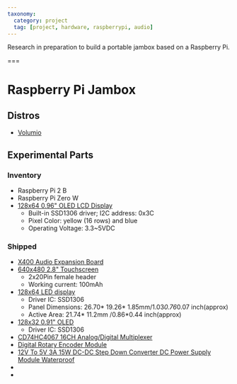 ```yaml
---
taxonomy:
  category: project
  tag: [project, hardware, raspberrypi, audio]
---
```


Research in preparation to build a portable jambox based on a Raspberry Pi.

===

# Raspberry Pi Jambox
## Distros
- [Volumio](https://volumio.org/)

## Experimental Parts
### Inventory
- Raspberry Pi 2 B
- Raspberry Pi Zero W
- [128x64 0.96" OLED LCD Display](https://www.amazon.com/gp/B01AE3MR7Q)
  - Built-in SSD1306 driver; I2C address: 0x3C 
  - Pixel Color: yellow (16 rows) and blue
  - Operating Voltage: 3.3~5VDC 

### Shipped
- [X400 Audio Expansion Board](http://www.suptronics.com/xseries/x400.html)
- [640x480 2.8" Touchscreen](http://www.raspberrypiwiki.com/index.php/2.8_inch_Touch_Screen_for_Pi_zero)
  - 2x20Pin female header 
  - Working current: 100mAh 
- [128x64 LED display](https://www.ebay.com/itm/Full-Screen-Lit-0-08W-I2C-IIC-OLED-LCD-LED-Display-Module-for-Arduino/253683377344)
  - Driver IC: SSD1306
  - Panel Dimensions: 26.70* 19.26* 1.85mm/1.03*0.76*0.07 inch(approx)
  - Active Area: 21.74* 11.2mm /0.86*0.44 inch(approx)
- [128x32 0.91" OLED](https://www.ebay.com/itm/DC-3-3-5v-0-91-IIC-I2C-White-OLED-LCD-Display-Module-For-Arduino-PIC/253685170933)
  - Driver IC: SSD1306
- [CD74HC4067 16CH Analog/Digital Multiplexer](https://www.ebay.com/itm/3pcs-16CH-Analog-Digital-Multiplexer-Breakout-Precise-Module-CD74HC4067-TE669/232915491776)
- [Digital Rotary Encoder Module](https://www.ebay.com/itm/2-x-Digital-Rotary-Encoder-Module-for-Arduino-Raspberry-Pi-etc/391771177795)
- [12V To 5V 3A 15W DC-DC Step Down Converter DC Power Supply Module Waterproof](https://www.ebay.com/itm/12V-To-5V-3A-15W-DC-DC-Step-Down-Converter-DC-Power-Supply-Module-Waterproof/192540965753)
- []()
- []()
